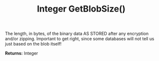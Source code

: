 ﻿---
uid: crmscript_ref_NSBlobEntity_GetBlobSize
title: Integer GetBlobSize()
intellisense: NSBlobEntity.GetBlobSize
keywords: NSBlobEntity, GetBlobSize
so.topic: reference
---

The length, in bytes, of the binary data AS STORED after any encryption and/or zipping. Important to get right, since some databases will not tell us just based on the blob itself!

**Returns:** Integer


